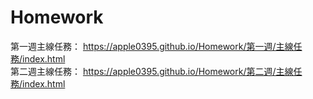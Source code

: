 # Homework

第一週主線任務： https://apple0395.github.io/Homework/第一週/主線任務/index.html <br/>
第二週主線任務： https://apple0395.github.io/Homework/第二週/主線任務/index.html
